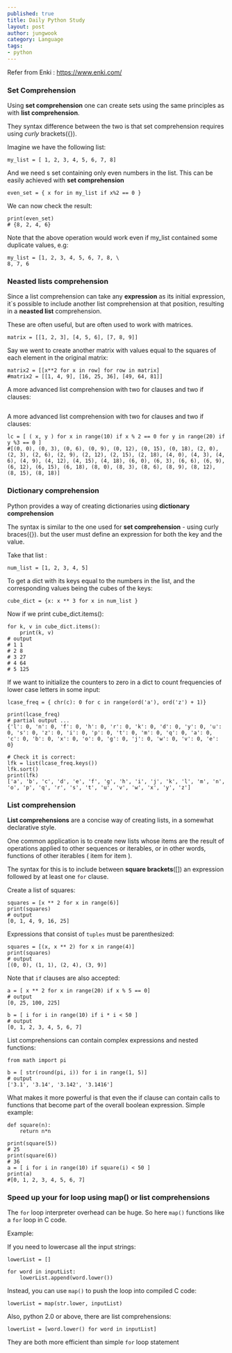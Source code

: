 ```yaml
---
published: true
title: Daily Python Study
layout: post
author: jungwook
category: Language
tags:
- python
---
```


Refer from Enki : <https://www.enki.com/>

### **Set Comprehension**

Using **set comprehension** one can create sets using the same principles as with **list comprehension**.

They syntax difference between the two is that set comprehension requires using *curly* brackets({}).

Imagine we have the following list:

```{.python}
my_list = [ 1, 2, 3, 4, 5, 6, 7, 8]
```

And we need s set containing only even numbers in the list. This can be easily achieved with **set comprehension**

```{.python}
even_set = { x for in my_list if x%2 == 0 }
```

We can now check the result:

```{.python}
print(even_set)
# {8, 2, 4, 6}
```

Note that the above operation would work even if my_list contained some duplicate values, e.g:

```{.python}
my_list = [1, 2, 3, 4, 5, 6, 7, 8, \
8, 7, 6
```

### **Neasted lists comprehension**

Since a list comprehension can take any **expression** as its initial expression, it\`s possible to include another list comprehension at that position, resulting in a **neasted list** comprehension.

These are often useful, but are often used to work with matrices.

```{.python}
matrix = [[1, 2, 3], [4, 5, 6], [7, 8, 9]]
```

Say we went to create another matrix with values equal to the squares of each element in the original matrix:

```{.python}
matrix2 = [[x**2 for x in row] for row in matrix]
#matrix2 = [[1, 4, 9], [16, 25, 36], [49, 64, 81]]
```

A more advanced list comprehension with two for clauses and two if clauses:

```{.python}
```

A more advanced list comprehension with two for clauses and two if clauses:

```{.python}
lc = [ ( x, y ) for x in range(10) if x % 2 == 0 for y in range(20) if y %3 == 0 ]
#[(0, 0), (0, 3), (0, 6), (0, 9), (0, 12), (0, 15), (0, 18), (2, 0), (2, 3), (2, 6), (2, 9), (2, 12), (2, 15), (2, 18), (4, 0), (4, 3), (4, 6), (4, 9), (4, 12), (4, 15), (4, 18), (6, 0), (6, 3), (6, 6), (6, 9), (6, 12), (6, 15), (6, 18), (8, 0), (8, 3), (8, 6), (8, 9), (8, 12), (8, 15), (8, 18)]
```

### **Dictionary comprehension**

Python provides a way of creating dictionaries using **dictionary comprehension**

The syntax is similar to the one used for **set comprehension** - using curly braces({}). but the user must define an expression for both the key and the value.

Take that list :

```{.python}
num_list = [1, 2, 3, 4, 5]
```

To get a dict with its keys equal to the numbers in the list, and the corresponding values being the cubes of the keys:

```{.python}
cube_dict = {x: x ** 3 for x in num_list }
```

Now if we print cube_dict.items():

```{.python}
for k, v in cube_dict.items():
    print(k, v)
# output
# 1 1
# 2 8
# 3 27
# 4 64
# 5 125
```

If we want to initialize the counters to zero in a dict to count frequencies of lower case letters in some input:

```{.python}
lcase_freq = { chr(c): 0 for c in range(ord('a'), ord('z') + 1)}

print(lcase_freq)
# partial output ...
{'l': 0, 'n': 0, 'f': 0, 'h': 0, 'r': 0, 'k': 0, 'd': 0, 'y': 0, 'u': 0, 's': 0, 'z': 0, 'i': 0, 'p': 0, 't': 0, 'm': 0, 'q': 0, 'a': 0, 'c': 0, 'b': 0, 'x': 0, 'o': 0, 'g': 0, 'j': 0, 'w': 0, 'v': 0, 'e': 0}

# Check it is correct:
lfk = list(lcase_freq.keys())
lfk.sort()
print(lfk)
['a', 'b', 'c', 'd', 'e', 'f', 'g', 'h', 'i', 'j', 'k', 'l', 'm', 'n', 'o', 'p', 'q', 'r', 's', 't', 'u', 'v', 'w', 'x', 'y', 'z']
```

### **List comprehension**

**List comprehensions** are a concise way of creating lists, in a somewhat declarative style.

One common application is to create new lists whose items are the result of operations applied to other sequences or iterables, or in other words, functions of other iterables ( item for item ).

The syntax for this is to include between **square brackets**([]) an expression followed by at least one `for` clause.

Create a list of squares:

```{.python}
squares = [x ** 2 for x in range(6)]
print(squares)
# output
[0, 1, 4, 9, 16, 25]
```

Expressions that consist of `tuples` must be parenthesized:

```{.python}
squares = [(x, x ** 2) for x in range(4)]
print(squares)
# output
[(0, 0), (1, 1), (2, 4), (3, 9)]
```

Note that `if` clauses are also accepted:
```{.python}
a = [ x ** 2 for x in range(20) if x % 5 == 0]
# output
[0, 25, 100, 225]

b = [ i for i in range(10) if i * i < 50 ]
# output
[0, 1, 2, 3, 4, 5, 6, 7]
```

List comprehensions can contain complex expressions and nested functions:

```{.python}
from math import pi

b = [ str(round(pi, i)) for i in range(1, 5)]
# output
['3.1', '3.14', '3.142', '3.1416']
```

What makes it more powerful is that even the if clause can contain calls to functions that become part of the overall boolean expression. Simple example:

```{.bash}
def square(n):
    return n*n

print(square(5))
# 25
print(square(6))
# 36
a = [ i for i in range(10) if square(i) < 50 ]
print(a)
#[0, 1, 2, 3, 4, 5, 6, 7]
```

### **Speed up your for loop using map() or list comprehensions**

The `for` loop interpreter overhead can be huge. So here `map()` functions like a `for` loop in C code.

Example:

If you need to lowercase all the input strings:

```{.python}
lowerList = []

for word in inputList:
    lowerList.append(word.lower())
```

Instead, you can use `map()` to push the loop into compiled C code:

```{.python}
lowerList = map(str.lower, inputList)
```

Also, python 2.0 or above, there are list comprehensions:

```{.python}
lowerList = [word.lower() for word in inputList]
```

They are both more efficient than simple `for` loop statement

